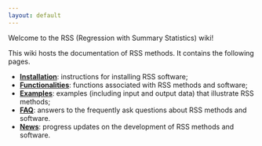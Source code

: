 ```yaml
---
layout: default
---
```


Welcome to the RSS (Regression with Summary Statistics) wiki!

This wiki hosts the documentation of RSS methods. It contains the
following pages.

- [**Installation**](Installation): instructions for installing RSS
  software;
- [**Functionalities**](Functionalities): functions associated with
  RSS methods and software;
- [**Examples**](Examples): examples (including input and output data)
  that illustrate RSS methods;
- [**FAQ**](FAQ): answers to the frequently ask questions about RSS
  methods and software.
- [**News**](News): progress updates on the development of RSS
  methods and software. 
